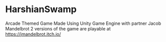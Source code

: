 # HarshianSwamp
Arcade Themed Game Made Using Unity Game Engine with partner Jacob Mandelbrot
2 versions of the game are playable at https://jmandelbrot.itch.io/
